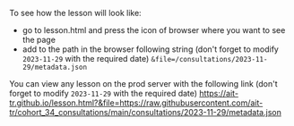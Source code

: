 To see how the lesson will look like:
- go to lesson.html and press the icon of browser where you want to see the page
- add to the path in the browser following string (don't forget to modify `2023-11-29` with the required date)
  `&file=/consultations/2023-11-29/metadata.json`

You can view any lesson on the prod server with the following link
(don't forget to modify `2023-11-29` with the required date)
https://ait-tr.github.io/lesson.html?&file=https://raw.githubusercontent.com/ait-tr/cohort_34_consultations/main/consultations/2023-11-29/metadata.json